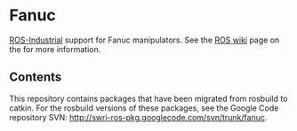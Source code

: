 # Fanuc

[ROS-Industrial][] support for Fanuc manipulators. See the [ROS wiki][] page on the
for more information.


## Contents

This repository contains packages that have been migrated from rosbuild to catkin. 
For the rosbuild versions of these packages, see the Google Code repository SVN: 
http://swri-ros-pkg.googlecode.com/svn/trunk/fanuc.



[ROS-Industrial]: http://www.ros.org/wiki/Industrial
[ROS wiki]: http://www.ros.org/wiki/fanuc
